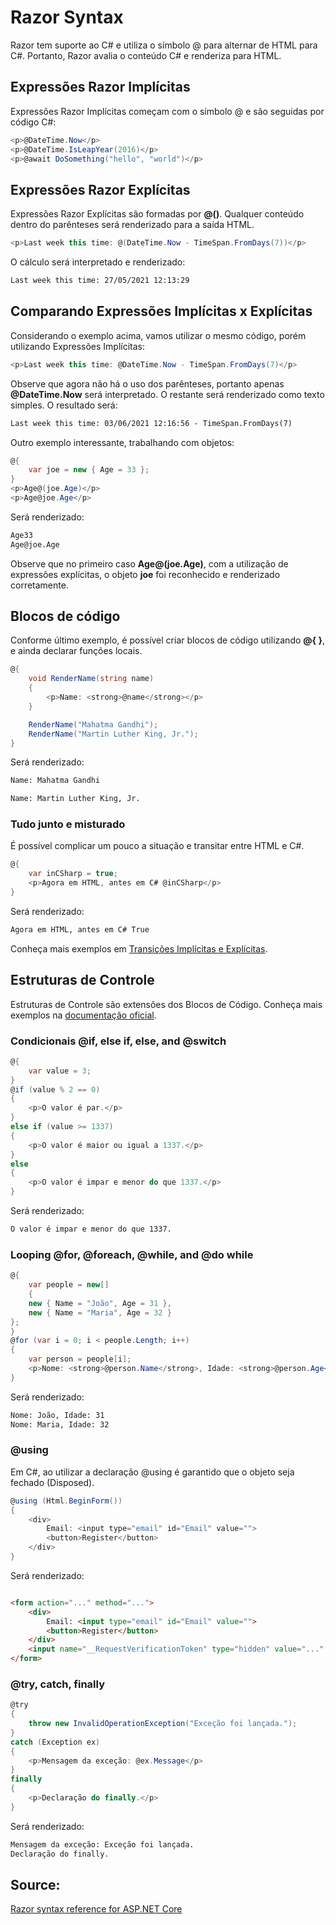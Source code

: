 ﻿# Razor Syntax
Razor tem suporte ao C# e utiliza o símbolo @ para alternar	de HTML para C#. Portanto, Razor avalia o conteúdo C# e renderiza para HTML.
## Expressões Razor Implícitas
Expressões Razor Implícitas começam com o símbolo @ e são seguidas por código C#:
```csharp
<p>@DateTime.Now</p>
<p>@DateTime.IsLeapYear(2016)</p>
<p>@await DoSomething("hello", "world")</p>
```
## Expressões Razor Explícitas
Expressões Razor Explícitas são formadas por **@()**. Qualquer conteúdo dentro do parênteses será renderizado para a saída HTML.
```csharp
<p>Last week this time: @(DateTime.Now - TimeSpan.FromDays(7))</p>
```
O cálculo será interpretado e renderizado:
```html
Last week this time: 27/05/2021 12:13:29
```
## Comparando Expressões Implícitas x Explícitas
Considerando o exemplo acima, vamos utilizar o mesmo código, porém utilizando Expressões Implícitas:
```csharp
<p>Last week this time: @DateTime.Now - TimeSpan.FromDays(7)</p>
```
Observe que agora não há o uso dos parênteses, portanto apenas **@DateTime.Now** será interpretado. O restante será renderizado como texto simples. O resultado será: 
```html
Last week this time: 03/06/2021 12:16:56 - TimeSpan.FromDays(7)
```
Outro exemplo interessante, trabalhando com objetos:
```csharp
@{
	var joe = new { Age = 33 };
}
<p>Age@(joe.Age)</p>
<p>Age@joe.Age</p>
```
Será renderizado:
```html
Age33
Age@joe.Age
```
Observe que no primeiro caso **Age@(joe.Age)**, com a utilização de expressões explícitas, o objeto **joe** foi reconhecido e renderizado corretamente.
## Blocos de código
Conforme último exemplo, é possível criar blocos de código utilizando **@{ }**, e ainda declarar funções locais.
```csharp
@{
    void RenderName(string name)
    {
        <p>Name: <strong>@name</strong></p>
    }

    RenderName("Mahatma Gandhi");
    RenderName("Martin Luther King, Jr.");
}
```
Será renderizado:
```html
Name: Mahatma Gandhi

Name: Martin Luther King, Jr.
```
### Tudo junto e misturado
É possível complicar um pouco a situação e transitar entre HTML e C#.
```csharp
@{
    var inCSharp = true;
    <p>Agora em HTML, antes em C# @inCSharp</p>
}
```
Será renderizado:
```html
Agora em HTML, antes em C# True
```
Conheça mais exemplos em [Transições Implícitas e Explícitas](https://docs.microsoft.com/en-us/aspnet/core/mvc/views/razor?view=aspnetcore-5.0#razor-code-blocks).
## Estruturas de Controle
Estruturas de Controle são extensões dos Blocos de Código. Conheça mais exemplos na [documentação oficial](https://docs.microsoft.com/en-us/aspnet/core/mvc/views/razor?view=aspnetcore-5.0#control-structures).
### Condicionais @if, else if, else, and @switch
```csharp
@{
	var value = 3;
}
@if (value % 2 == 0)
{
    <p>O valor é par.</p>
}
else if (value >= 1337)
{
    <p>O valor é maior ou igual a 1337.</p>
}
else
{
    <p>O valor é impar e menor do que 1337.</p>
}
```
Será renderizado:
```html
O valor é impar e menor do que 1337.
```
### Looping @for, @foreach, @while, and @do while
```csharp
@{
	var people = new[]
	{
	new { Name = "João", Age = 31 },
	new { Name = "Maria", Age = 32 }
};
}
@for (var i = 0; i < people.Length; i++)
{
	var person = people[i];
	<p>Nome: <strong>@person.Name</strong>, Idade: <strong>@person.Age</strong></p>
}
```
Será renderizado:
```html
Nome: João, Idade: 31
Nome: Maria, Idade: 32
```
### @using
Em C#, ao utilizar a declaração @using é garantido que o objeto seja fechado (Disposed).
```csharp
@using (Html.BeginForm())
{
	<div>
		Email: <input type="email" id="Email" value="">
		<button>Register</button>
	</div>
}
```
Será renderizado:
```html

<form action="..." method="...">
	<div>
		Email: <input type="email" id="Email" value="">
		<button>Register</button>
	</div>
	<input name="__RequestVerificationToken" type="hidden" value="..." />
</form>
```
### @try, catch, finally
```csharp
@try
{
    throw new InvalidOperationException("Exceção foi lançada.");
}
catch (Exception ex)
{
    <p>Mensagem da exceção: @ex.Message</p>
}
finally
{
    <p>Declaração do finally.</p>
}
```
Será renderizado:
```html
Mensagem da exceção: Exceção foi lançada.
Declaração do finally.
```
## Source:
[Razor syntax reference for ASP.NET Core](https://docs.microsoft.com/en-us/aspnet/core/mvc/views/razor?view=aspnetcore-5.0)